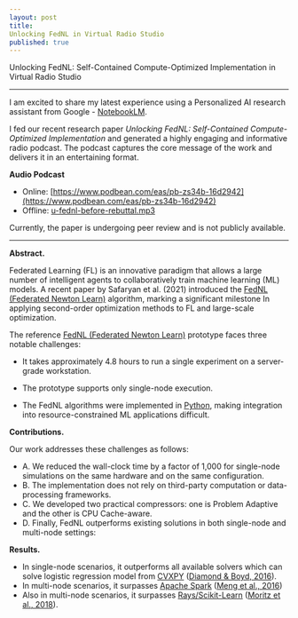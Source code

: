 ```yaml
---
layout: post
title: 
Unlocking FedNL in Virtual Radio Studio
published: true
---
```


Unlocking FedNL: Self-Contained Compute-Optimized Implementation in Virtual Radio Studio

---




I am excited to share my latest experience using a Personalized AI research assistant from Google -  [NotebookLM](https://notebooklm.google/). 


I fed our recent research paper *Unlocking FedNL: Self-Contained Compute-Optimized Implementation* and generated a highly engaging and informative radio podcast. The podcast captures the core message of the work and delivers it in an entertaining format.

**Audio Podcast**
* Online: [https://www.podbean.com/eas/pb-zs34b-16d2942](https://www.podbean.com/eas/pb-zs34b-16d2942)
* Offline: [u-fednl-before-rebuttal.mp3](https://burlachenkok.github.io/audio/u-fednl-before-rebuttal.mp3)


Currently, the paper is undergoing peer review and is not publicly available. 

---

**Abstract.** 

Federated Learning (FL) is an innovative paradigm that allows a large number of intelligent agents to collaboratively train machine learning (ML) models.
A recent paper by Safaryan et al. (2021) introduced the [FedNL (Federated Newton Learn)](https://arxiv.org/abs/2106.02969) algorithm, marking a significant milestone 
In applying second-order optimization methods to FL and large-scale optimization. 

The reference [FedNL (Federated Newton Learn)](https://arxiv.org/abs/2106.02969) prototype faces three notable challenges:

* It takes approximately 4.8 hours to run a single experiment on a server-grade workstation.

* The prototype supports only single-node execution.

* The FedNL algorithms were implemented in [Python](https://www.python.org/), making integration into resource-constrained ML applications difficult.

**Contributions.**

Our work addresses these challenges as follows:

* A. We reduced the wall-clock time by a factor of 1,000 for single-node simulations on the same hardware and on the same configuration.
* B. The implementation does not rely on third-party computation or data-processing frameworks.
* C. We developed two practical compressors: one is Problem Adaptive and the other is CPU Cache-aware.
* D. Finally, FedNL outperforms existing solutions in both single-node and multi-node settings:

**Results.**

* In single-node scenarios, it outperforms all available solvers which can solve logistic regression model from [CVXPY](https://www.cvxpy.org/) ([Diamond & Boyd, 2016](https://arxiv.org/abs/1603.00943)).
* In multi-node scenarios, it surpasses [Apache Spark](https://spark.apache.org/) ([Meng et al., 2016](https://www.jmlr.org/papers/volume17/15-237/15-237.pdf))
* Also in multi-node scenarios, it surpasses [Rays/Scikit-Learn](https://www.ray.io/) ([Moritz et al., 2018](https://www.usenix.org/system/files/osdi18-moritz.pdf)).

